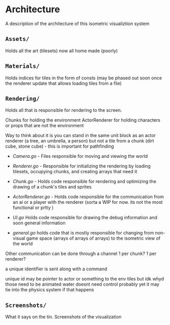 # Architecture
A description of the architecture of this isometric visualiztion system 





## `Assets/`
Holds all the art (tilesets) now all home made (poorly)

## `Materials/`
Holds indices for tiles in the form of consts
(may be phased out soon once the renderer update that allows loading tiles from a file)


## `Rendering/`
Holds all that is responsible for rendering to the screen.

Chunks for holding the environment
ActorRenderer for holding characters or props that are not the environment

Way to think about it is you can stand in the same unit block as an actor renderer (a tree, an umbrella, a person) but not a tile from a chunk (dirt cube, stone cube) - this is important for pathfinding

- *Camera.go* - Files responsible for moving and viewing the world

- *Renderer.go* - Responsible for initializing the rendering by loading tilesets, occupying chunks, and creating arrays that need it

- *Chunk.go* - Holds code responsible for rendering and optimizing the drawing of a chunk's tiles and sprites

- *ActorRenderer.go* - Holds code responsible for the communication from an ai or a player with the renderer (sorta a WIP for now. its not the most functional or prtty )
- *UI.go* Holds code responsible for drawing the debug information and soon general information
- *general.go* holds code that is mostly responsible for changing from non-visual game space (arrays of arrays of arrays) to the isometric view of the world


Other communication can be done through a channel
1 per chunk?
1 per renderer?

a unique identifier is sent along with a command

unique id may be pointer to actor
or something to the env tiles but idk whyd those need to be animated
water doesnt need control probably
yet it may tie into the physics system if that happens

## `Screenshots/`
What it says on the tin. Screenshots of the visualization
